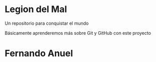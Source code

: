 # Legion del Mal
Un repositorio para conquistar el mundo

Básicamente aprenderemos más sobre Git y GitHub con este proyecto


# Fernando Anuel